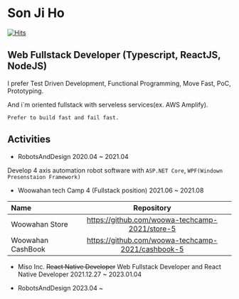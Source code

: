 # Son Ji Ho

[![Hits](https://hits.seeyoufarm.com/api/count/incr/badge.svg?url=https%3A%2F%2Fgithub.com%2Fpeanut-lover&count_bg=%2379C83D&title_bg=%23555555&icon=&icon_color=%23E7E7E7&title=hits&edge_flat=false)](https://hits.seeyoufarm.com)
   
## Web Fullstack Developer (Typescript, ReactJS, NodeJS)

I prefer Test Driven Development, Functional Programming, Move Fast, PoC, Prototyping. 

And i`m oriented fullstack with serveless services(ex. AWS Amplify). 

`Prefer to build fast and fail fast.`

## Activities

- RobotsAndDesign 2020.04 ~ 2021.04

Develop 4 axis automation robot software with `ASP.NET Core`, `WPF(Windown Presenstaion Framework)`

- Woowahan tech Camp 4 (Fullstack position) 2021.06 ~ 2021.08

| Name     |                    Repository                     |
| :---------------- | :-----------------------------------------------: |
| Woowahan Store    |  https://github.com/woowa-techcamp-2021/store-5   |
| Woowahan CashBook | https://github.com/woowa-techcamp-2021/cashbook-5 |

- Miso Inc. ~~React Native Developer~~ Web Fullstack Developer and React Native Developer 2021.12.27 ~ 2023.01.04
 

- RobotsAndDesign 2023.04 ~

